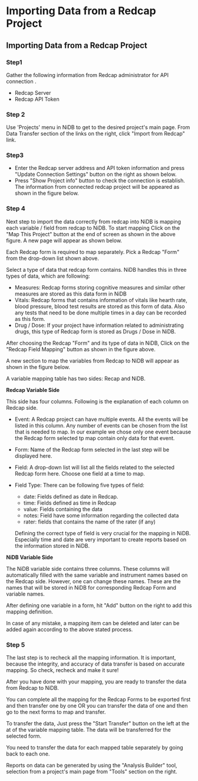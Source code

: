 # Importing Data from a Redcap Project

## Importing Data from a Redcap Project

### Step1

Gather the following information from Redcap administrator for API connection .

* Redcap Server
* Redcap API Token

### Step 2

Use 'Projects' menu in NiDB to get to the desired project's main page. From Data Transfer section of the links on the right, click "Import from Redcap" link.

### Step3

* Enter the Redcap server address and API token information and press "Update Connection Settings" button on the right as shown below.
* Press "Show Project info" button to check the connection is establish. The information from connected redcap project will be appeared as shown in the figure below.

### Step 4

Next step to import the data correctly from redcap into NiDB is mapping each variable / field from redcap to NiDB. To start mapping Click on the "Map This Project" button at the end of screen as shown in the above figure. A new page will appear as shown below.

Each Redcap form is required to map separately. Pick a Redcap "Form" from the drop-down list shown above.

Select a type of data that redcap form contains. NiDB handles this in three types of data, which are following:

* Measures: Redcap forms storing cognitive measures and similar other measures are stored as this data form in NiDB
* Vitals: Redcap forms that contains information of vitals like hearth rate, blood pressure, blood test results are stored as this form of data. Also any tests that need to be done multiple times in a day can be recorded as this form.
* Drug / Dose: If your project have information related to administrating drugs, this type of Redcap form is stored as Drugs / Dose in NiDB.

After choosing the Redcap "Form" and its type of data in NiDB, Click on the "Redcap Field Mapping" button as shown in the figure above.

A new section to map the variables from Redcap to NiDB will appear as shown in the figure below.

A variable mapping table has two sides: Recap and NiDB.

**Redcap Variable Side**

This side has four columns. Following is the explanation of each column on Redcap side.

* Event: A Redcap project can have multiple events. All the events will be listed in this column. Any number of events can be chosen from the list that is needed to map. In our example we chose only one event because the Redcap form selected tp map contain only data for that event.
* Form: Name of the Redcap form selected in the last step will be displayed here.
* Field: A drop-down list will list all the fields related to the selected Redcap form here. Choose one field at a time to map.
*   Field Type: There can be following five types of field:

    * date: Fields defined as date in Redcap.
    * time: Fields defined as time in Redcap
    * value: Fields containing the data
    * notes: Field have some information regarding the collected data
    * rater: fields that contains the name of the rater (if any)

    Defining the correct type of field is very crucial for the mapping in NiDB. Especially time and date are very important to create reports based on the information stored in NiDB.

**NiDB Variable Side**

The NiDB variable side contains three columns. These columns will automatically filled with the same variable and instrument names based on the Redcap side. However, one can change these names. These are the names that will be stored in NiDB for corresponding Redcap Form and variable names.

After defining one variable in a form, hit "Add" button on the right to add this mapping definition.

In case of any mistake, a mapping item can be deleted and later can be added again according to the above stated process.

### Step 5

The last step is to recheck all the mapping information. It is important, because the integrity, and accuracy of data transfer is based on accurate mapping. So check, recheck and make it sure!

After you have done with your mapping, you are ready to transfer the data from Redcap to NiDB.

You can complete all the mapping for the Redcap Forms to be exported first and then transfer one by one OR you can transfer the data of one and then go to the next forms to map and transfer.

To transfer the data, Just press the "Start Transfer" button on the left at the at of the variable mapping table. The data will be transferred for the selected form.

You need to transfer the data for each mapped table separately by going back to each one.

Reports on data can be generated by using the "Analysis Builder" tool, selection from a project's main page from "Tools" section on the right.
